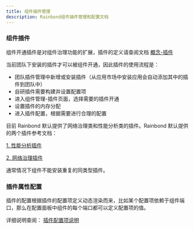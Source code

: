 ```yaml
---
title: 组件插件管理
description: Rainbond组件插件管理和配置文档
---
```


### 组件插件

组件开通插件是对组件治理功能的扩展，插件的定义请查阅文档 [概念-插件](/docs/quick-start/get-start/concept/plugin)

当前团队下安装的插件才可以被组件开通，因此插件的使用流程是：

- 团队插件管理中新增或安装插件（从应用市场中安装应用会自动添加其中的插件到团队中）
- 自研插件需要构建并设置配置项
- 进入组件管理-插件页面，选择需要的插件开通
- 设置插件的内存分配
- 进入插件配置，根据需要进行合理的配置

目前 Rainbond 默认提供了网络治理类和性能分析类的插件。Rainbond 默认提供的两个插件参考文档：

[1. 性能分析插件](/docs/use-manual/team-manage/plugin-manage/tcm-plugin)

[2. 网络治理插件](/docs/use-manual/team-manage/plugin-manage/mesh-plugin)

通常情况下组件不能安装重复的同类型插件。

### 插件属性配置

插件的配置根据插件的配置项定义动态渲染而来，比如某个配置项依赖于组件端口，那么在配置面板中组件的每个端口都可以定义配置项的值。

详细说明查阅： [插件配置项说明](/docs/quick-start/get-start/concept/plugin#插件配置项)
